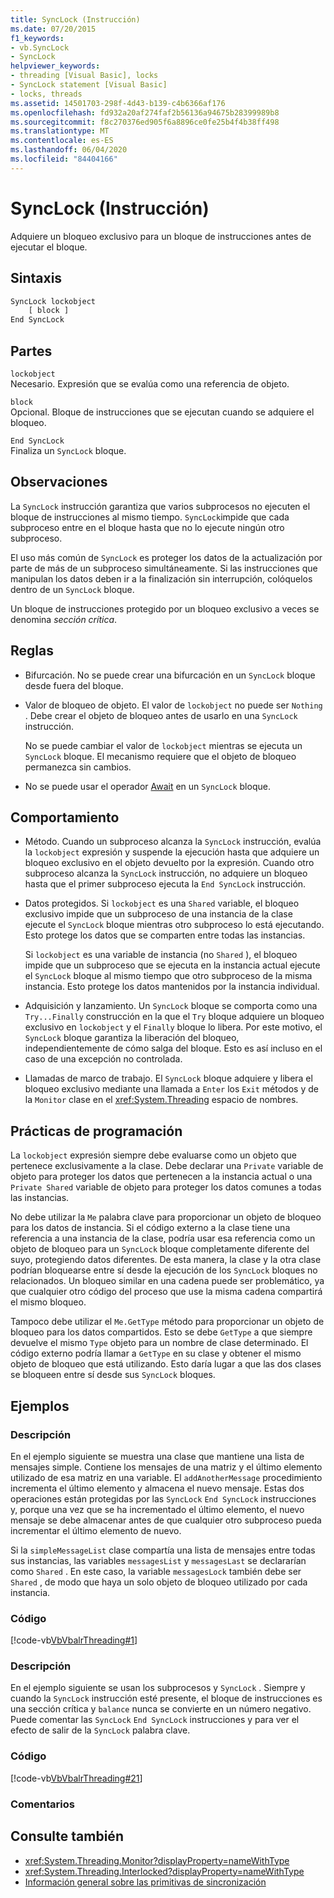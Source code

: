 ```yaml
---
title: SyncLock (Instrucción)
ms.date: 07/20/2015
f1_keywords:
- vb.SyncLock
- SyncLock
helpviewer_keywords:
- threading [Visual Basic], locks
- SyncLock statement [Visual Basic]
- locks, threads
ms.assetid: 14501703-298f-4d43-b139-c4b6366af176
ms.openlocfilehash: fd932a20af274faf2b56136a94675b28399989b8
ms.sourcegitcommit: f8c270376ed905f6a8896ce0fe25b4f4b38ff498
ms.translationtype: MT
ms.contentlocale: es-ES
ms.lasthandoff: 06/04/2020
ms.locfileid: "84404166"
---
```

# <a name="synclock-statement"></a>SyncLock (Instrucción)
Adquiere un bloqueo exclusivo para un bloque de instrucciones antes de ejecutar el bloque.  
  
## <a name="syntax"></a>Sintaxis  
  
```vb  
SyncLock lockobject  
    [ block ]  
End SyncLock  
```  
  
## <a name="parts"></a>Partes  
 `lockobject`  
 Necesario. Expresión que se evalúa como una referencia de objeto.  
  
 `block`  
 Opcional. Bloque de instrucciones que se ejecutan cuando se adquiere el bloqueo.  
  
 `End SyncLock`  
 Finaliza un `SyncLock` bloque.  
  
## <a name="remarks"></a>Observaciones  
 La `SyncLock` instrucción garantiza que varios subprocesos no ejecuten el bloque de instrucciones al mismo tiempo. `SyncLock`impide que cada subproceso entre en el bloque hasta que no lo ejecute ningún otro subproceso.  
  
 El uso más común de `SyncLock` es proteger los datos de la actualización por parte de más de un subproceso simultáneamente. Si las instrucciones que manipulan los datos deben ir a la finalización sin interrupción, colóquelos dentro de un `SyncLock` bloque.  
  
 Un bloque de instrucciones protegido por un bloqueo exclusivo a veces se denomina *sección crítica*.  
  
## <a name="rules"></a>Reglas  
  
- Bifurcación. No se puede crear una bifurcación en un `SyncLock` bloque desde fuera del bloque.  
  
- Valor de bloqueo de objeto. El valor de `lockobject` no puede ser `Nothing` . Debe crear el objeto de bloqueo antes de usarlo en una `SyncLock` instrucción.  
  
     No se puede cambiar el valor de `lockobject` mientras se ejecuta un `SyncLock` bloque. El mecanismo requiere que el objeto de bloqueo permanezca sin cambios.  
  
- No se puede usar el operador [Await](../operators/await-operator.md) en un `SyncLock` bloque.  
  
## <a name="behavior"></a>Comportamiento  
  
- Método. Cuando un subproceso alcanza la `SyncLock` instrucción, evalúa la `lockobject` expresión y suspende la ejecución hasta que adquiere un bloqueo exclusivo en el objeto devuelto por la expresión. Cuando otro subproceso alcanza la `SyncLock` instrucción, no adquiere un bloqueo hasta que el primer subproceso ejecuta la `End SyncLock` instrucción.  
  
- Datos protegidos. Si `lockobject` es una `Shared` variable, el bloqueo exclusivo impide que un subproceso de una instancia de la clase ejecute el `SyncLock` bloque mientras otro subproceso lo está ejecutando. Esto protege los datos que se comparten entre todas las instancias.  
  
     Si `lockobject` es una variable de instancia (no `Shared` ), el bloqueo impide que un subproceso que se ejecuta en la instancia actual ejecute el `SyncLock` bloque al mismo tiempo que otro subproceso de la misma instancia. Esto protege los datos mantenidos por la instancia individual.  
  
- Adquisición y lanzamiento. Un `SyncLock` bloque se comporta como una `Try...Finally` construcción en la que el `Try` bloque adquiere un bloqueo exclusivo en `lockobject` y el `Finally` bloque lo libera. Por este motivo, el `SyncLock` bloque garantiza la liberación del bloqueo, independientemente de cómo salga del bloque. Esto es así incluso en el caso de una excepción no controlada.  
  
- Llamadas de marco de trabajo. El `SyncLock` bloque adquiere y libera el bloqueo exclusivo mediante una llamada a `Enter` los `Exit` métodos y de la `Monitor` clase en el <xref:System.Threading> espacio de nombres.  
  
## <a name="programming-practices"></a>Prácticas de programación  
 La `lockobject` expresión siempre debe evaluarse como un objeto que pertenece exclusivamente a la clase. Debe declarar una `Private` variable de objeto para proteger los datos que pertenecen a la instancia actual o una `Private Shared` variable de objeto para proteger los datos comunes a todas las instancias.  
  
 No debe utilizar la `Me` palabra clave para proporcionar un objeto de bloqueo para los datos de instancia. Si el código externo a la clase tiene una referencia a una instancia de la clase, podría usar esa referencia como un objeto de bloqueo para un `SyncLock` bloque completamente diferente del suyo, protegiendo datos diferentes. De esta manera, la clase y la otra clase podrían bloquearse entre sí desde la ejecución de los `SyncLock` bloques no relacionados. Un bloqueo similar en una cadena puede ser problemático, ya que cualquier otro código del proceso que use la misma cadena compartirá el mismo bloqueo.  
  
 Tampoco debe utilizar el `Me.GetType` método para proporcionar un objeto de bloqueo para los datos compartidos. Esto se debe `GetType` a que siempre devuelve el mismo `Type` objeto para un nombre de clase determinado. El código externo podría llamar a `GetType` en su clase y obtener el mismo objeto de bloqueo que está utilizando. Esto daría lugar a que las dos clases se bloqueen entre sí desde sus `SyncLock` bloques.  
  
## <a name="examples"></a>Ejemplos  
  
### <a name="description"></a>Descripción  
 En el ejemplo siguiente se muestra una clase que mantiene una lista de mensajes simple. Contiene los mensajes de una matriz y el último elemento utilizado de esa matriz en una variable. El `addAnotherMessage` procedimiento incrementa el último elemento y almacena el nuevo mensaje. Estas dos operaciones están protegidas por las `SyncLock` `End SyncLock` instrucciones y, porque una vez que se ha incrementado el último elemento, el nuevo mensaje se debe almacenar antes de que cualquier otro subproceso pueda incrementar el último elemento de nuevo.  
  
 Si la `simpleMessageList` clase compartía una lista de mensajes entre todas sus instancias, las variables `messagesList` y `messagesLast` se declararían como `Shared` . En este caso, la variable `messagesLock` también debe ser `Shared` , de modo que haya un solo objeto de bloqueo utilizado por cada instancia.  
  
### <a name="code"></a>Código  
 [!code-vb[VbVbalrThreading#1](~/samples/snippets/visualbasic/VS_Snippets_VBCSharp/VbVbalrThreading/VB/Class1.vb#1)]  
  
### <a name="description"></a>Descripción  
 En el ejemplo siguiente se usan los subprocesos y `SyncLock` . Siempre y cuando la `SyncLock` instrucción esté presente, el bloque de instrucciones es una sección crítica y `balance` nunca se convierte en un número negativo. Puede comentar las `SyncLock` `End SyncLock` instrucciones y para ver el efecto de salir de la `SyncLock` palabra clave.  
  
### <a name="code"></a>Código  
 [!code-vb[VbVbalrThreading#21](~/samples/snippets/visualbasic/VS_Snippets_VBCSharp/VbVbalrThreading/VB/class2.vb#21)]  
  
### <a name="comments"></a>Comentarios  
  
## <a name="see-also"></a>Consulte también

- <xref:System.Threading.Monitor?displayProperty=nameWithType>
- <xref:System.Threading.Interlocked?displayProperty=nameWithType>
- [Información general sobre las primitivas de sincronización](../../../standard/threading/overview-of-synchronization-primitives.md)
